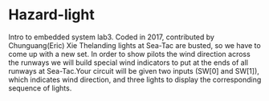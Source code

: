 # Hazard-light
Intro to embedded system lab3.
Coded in 2017, contributed by Chunguang(Eric) Xie
Thelanding lights at Sea-Tac are busted, so we have to come up with a new set. In order to show pilots the wind direction across the runways we will build special wind indicators to put at the ends of all runways at Sea-Tac.Your circuit will be given two inputs (SW[0] and SW[1]), which indicates wind direction, and three lights to display the corresponding sequence of lights.
